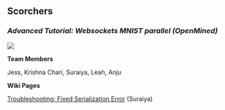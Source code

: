 ## Scorchers
### _Advanced Tutorial: Websockets MNIST parallel (OpenMined)_

![](https://github.com/jess-s/SPAIC-Scorchers/blob/master/scorchers.jpg)

**Team Members**

Jess, Krishna Chari, Suraiya, Leah, Anju

**Wiki Pages**

[Troubleshooting: Fixed Serialization Error](https://github.com/jess-s/SPAIC-Scorchers/wiki/Troubleshooting:-Fixed-serialization-error) (Suraiya)
